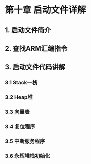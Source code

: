 # 第十章 启动文件详解

## 1. 启动文件简介

## 2. 查找ARM汇编指令

## 3. 启动文件代码讲解

### 3.1 Stack一栈

### 3.2 Heap堆

### 3.3 向量表

### 3.4 复位程序

### 3.5 中断服务程序

### 3.6 永辉堆栈初始化


